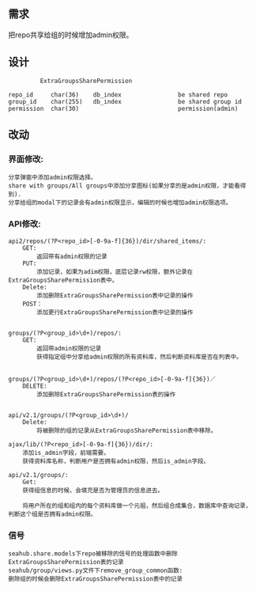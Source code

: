 ## 需求

把repo共享给组的时候增加admin权限。


## 设计

```
         ExtraGroupsSharePermission

repo_id     char(36)    db_index                be shared repo
group_id    char(255)   db_index                be shared group id
permission  char(30)                            permission(admin)

```



## 改动

### 界面修改:
	分享弹窗中添加admin权限选择。
	share with groups/All groups中添加分享图标(如果分享的是admin权限，才能看得到).
	分享给组的modal下的记录会有admin权限显示，编辑的时候也增加admin权限选项。


### API修改:
	
	api2/repos/(?P<repo_id>[-0-9a-f]{36})/dir/shared_items/:
		GET:
			返回带有admin权限的记录
		PUT:
			添加记录，如果为adim权限，底层记录rw权限，额外记录在ExtraGroupsSharePermission表中。
		Delete:
			添加删除ExtraGroupsSharePermission表中记录的操作
		POST：
			添加更行ExtraGroupsSharePermission表中记录的操作


	groups/(?P<group_id>\d+)/repos/:
		GET:
			返回带admin权限的记录
			获得指定组中分享给admin权限的所有资料库，然后判断资料库是否在列表中。


	groups/(?P<group_id>\d+)/repos/(?P<repo_id>[-0-9a-f]{36})／
		DELETE:
			添加删除ExtraGroupsSharePermission表的操作
			
			
	api/v2.1/groups/(?P<group_id>\d+)/
		Delete:
			将被删除的组的记录从ExtraGroupsSharePermission表中移除。
			
	ajax/lib/(?P<repo_id>[-0-9a-f]{36})/dir/:
		添加is_admin字段，前端需要。
		获得资料库名称，判断用户是否拥有admin权限，然后is_admin字段。
		
	api/v2.1/groups/:
		Get:
		获得组信息的时候，会填充是否为管理员的信息进去。
		
		将用户所在的组和组内的每个资料库做一个元祖，然后组合成集合，数据库中查询记录，判断这个组是否拥有admin权限。


### 信号

	seahub.share.models下repo被移除的信号的处理函数中删除ExtraGroupsSharePermission表的记录
	seahub/group/views.py文件下remove_group_common函数:
	删除组的时候会删除ExtraGroupsSharePermission表中的记录
		
	